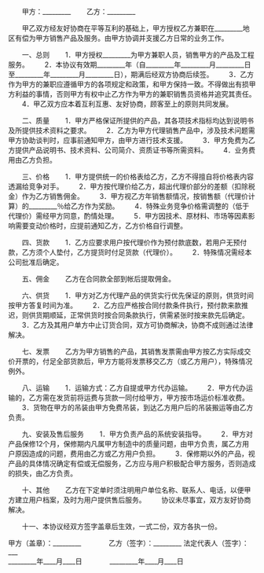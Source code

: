 
 


　　甲方：_________
　　乙方：_________


　　甲乙双方经友好协商在平等互利的基础上，甲方授权乙方兼职在_________地区有偿为甲方销售产品及服务。由甲方协调并支援乙方日常的业务工作。


　　一、总则
　　1．甲方授权_________为甲方兼职人员，销售甲方的产品及工程服务。
　　2．本协议有效期_________年（自_________年_________月_________日至_________年_________月_________日），期满后经双方协商后续签。
　　3．乙方作为甲方的兼职应遵循甲方的各项规定和政策，和甲方保持一致。不得做出有损甲方利益的事情，否则甲方有权中止乙方作为甲方的兼职销售员资格并追究其责任。
　　4．甲乙双方应本着互利互惠、友好协商，顾客至上的原则共同发展。


　　二、质量
　　1．甲方严格保证所提供的产品，其各项技术指标均达到说明书及所提供技术资料之要求。
　　2．乙方为甲方代理销售产品中，涉及技术问题需甲方协助谈判时，应事前通知甲方，由甲方进行技术支援。
　　3．甲方免费为乙方提供产品说明书、技术资料、公司简介、资质证书等所需资料。
　　4．业务费用由乙方负担。


　　三、价格
　　1．甲方提供统一的价格表给乙方，乙方不得擅自将价格表内容透漏给竞争对手。
　　2．甲方按代理价给乙方，超出代理价部分的差额（扣除税金）作为乙方销售佣金。
　　3．甲方视乙方年销售额情况，按销售额（代理价计算）的_________％给乙方作为奖励。
　　4．特殊业务竞争价格需调整的（低于代理价）需经甲方同意，酌情处理。
　　5．甲方因技术、原材料、市场等因素影响需要变动价格时，应提前通知乙方，乙方价格自行调整。


　　四、货款
　　1．乙方应要求用户按代理价作为预付款底数，若用户无预付款，乙方须个人垫付，乙方提货时付足货款（代理价）。
　　2．特殊情况需经本公司批准后确定。


　　五、佣金
　　乙方在合同款全部到帐后提取佣金。


　　六、供货
　　1．甲方对乙方代理产品的供货实行优先保证的原则，供货时间按甲方答复时间为准。
　　2．乙方应严格按合同付款条件执行，预付款来款推迟，则供货期顺延，正常供货时按合同条款执行，供需紧张时按来款先后确定。
　　3．乙方及其用户单方中止订货合同，双方可协商解决，协商不成则通过法律解决。


　　七、发票
　　乙方为甲方销售的产品，其销售发票需由甲方按乙方实际成交价开票的，付足全部货款后，甲方方能将发票移交乙方（或乙方用户），特殊情况例外。


　　八、运输
　　1．运输方式：乙方自提或甲方代办运输。
　　2．甲方代办运输的，乙方需在发货前将运费与货款一同付给甲方，甲方按市场运价标准收费。
　　3．货物在甲方的吊装由甲方免费吊装，到达乙方用户后的吊装搬运等由乙方负责。


　　九、安装及售后服务
　　1．甲方负责产品的系统安装指导。
　　2．甲方对产品保修12个月，保修期内凡属甲方制造中的质量问题，由甲方负责，属乙方用户原因造成的问题，费用由乙方或乙方用户负担。
　　3．保修期以外的产品，视产品的具体情况确定有偿或无偿服务，乙方应与用户积极配合甲方服务，否则造成的损失，由乙方负责。


　　十、其他
　　乙方在下定单时须注明用户单位名称、联系人、电话，以便甲方建立用户档案，及时为用户提供售后服务。
　　协议未尽事宜，双方友好协商解决。


　　十一、本协议经双方签字盖章后生效，一式二份，双方各执一份。



甲方（盖章）：_________　　　　乙方（签字）：_________
法定代表人（签字）：___                                
_________年____月____日　　　　_________年____月____日
 


 

 
 
 
 
 
  


  
 

  


  


  
 
 
 
 

